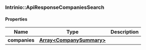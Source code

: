 

[//]: # (CLASS:Intrinio::ApiResponseCompaniesSearch)

[//]: # (KIND:object)

### Intrinio::ApiResponseCompaniesSearch

#### Properties

[//]: # (START_DEFINITION)

Name | Type | Description
------------ | ------------- | -------------
**companies** | [**Array&lt;CompanySummary&gt;**](CompanySummary.md) |  &nbsp;

[//]: # (END_DEFINITION)


[//]: # (CONTAINED_CLASS:Intrinio::CompanySummary)



